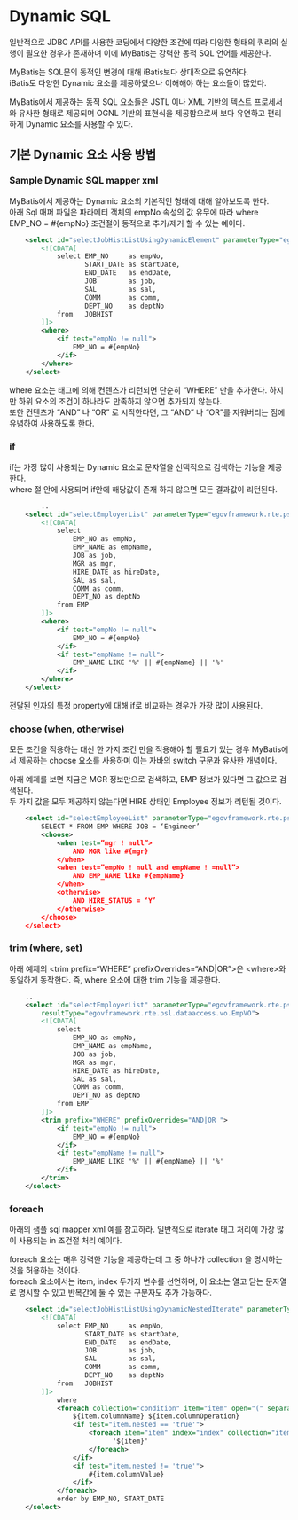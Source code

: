 # Dynamic SQL

일반적으로 JDBC API를 사용한 코딩에서 다양한 조건에 따라 다양한 형태의 쿼리의 실행이 필요한 경우가 존재하며 이에 MyBatis는 강력한 동적 SQL 언어를 제공한다.

MyBatis는 SQL문의 동적인 변경에 대해 iBatis보다 상대적으로 유연하다.<br>
iBatis도 다양한 Dynamic 요소를 제공하였으나 이해해야 하는 요소들이 많았다.

MyBatis에서 제공하는 동적 SQL 요소들은 JSTL 이나 XML 기반의 텍스트 프로세서와 유사한 형태로 제공되며 OGNL 기반의 표현식을 제공함으로써 보다 유연하고 편리하게 Dynamic 요소를 사용할 수 있다.

## 기본 Dynamic 요소 사용 방법

### Sample Dynamic SQL mapper xml

MyBatis에서 제공하는 Dynamic 요소의 기본적인 형태에 대해 알아보도록 한다.<br>
아래 Sql 매퍼 파일은 파라메터 객체의 empNo 속성의 값 유무에 따라 where EMP_NO = #{empNo} 조건절이 동적으로 추가/제거 할 수 있는 예이다.
```xml
	<select id="selectJobHistListUsingDynamicElement" parameterType="egovframework.rte.psl.dataaccess.vo.JobHistVO" resultMap="egovframework.rte.psl.dataaccess.vo.JobHistVO">
		<![CDATA[
			select EMP_NO     as empNo,
			       START_DATE as startDate,
			       END_DATE   as endDate,
			       JOB        as job,
			       SAL        as sal,
			       COMM       as comm,
			       DEPT_NO    as deptNo
			from   JOBHIST
		]]>
		<where>
			<if test="empNo != null">
				EMP_NO = #{empNo}				
			</if>		
		</where>
	</select>
```

where 요소는 태그에 의해 컨텐츠가 리턴되면 단순히 “WHERE” 만을 추가한다. 하지만 하위 요소의 조건이 하나라도 만족하지 않으면 추가되지 않는다.<br>
또한 컨텐츠가 “AND” 나 “OR” 로 시작한다면, 그 “AND” 나 “OR”를 지워버리는 점에 유념하여 사용하도록 한다.

### if

if는 가장 많이 사용되는 Dynamic 요소로 문자열을 선택적으로 검색하는 기능을 제공한다.<br>
where 절 안에 사용되며 if안에 해당값이 존재 하지 않으면 모든 결과값이 리턴된다.
```xml
        ..
	<select id="selectEmployerList" parameterType="egovframework.rte.psl.dataaccess.vo.EmpVO" resultType="egovframework.rte.psl.dataaccess.vo.EmpVO">
		<![CDATA[
			select
				EMP_NO as empNo,
				EMP_NAME as empName,
				JOB as job,
				MGR as mgr,
				HIRE_DATE as hireDate,
				SAL as sal,
				COMM as comm,
				DEPT_NO as deptNo
			from EMP
		]]>
		<where>
			<if test="empNo != null">
				EMP_NO = #{empNo}
			</if>
			<if test="empName != null">
				EMP_NAME LIKE '%' || #{empName} || '%'
			</if>
		</where>
	</select>
```
전달된 인자의 특정 property에 대해 if로 비교하는 경우가 가장 많이 사용된다.

### choose (when, otherwise)

모든 조건을 적용하는 대신 한 가지 조건 만을 적용해야 할 필요가 있는 경우 MyBatis에서 제공하는 choose 요소를 사용하며 이는 자바의 switch 구문과 유사한 개념이다.

아래 예제를 보면 지금은 MGR 정보만으로 검색하고, EMP 정보가 있다면 그 값으로 검색된다.<br>
두 가지 값을 모두 제공하지 않는다면 HIRE 상태인 Employee 정보가 리턴될 것이다.

```xml
	<select id="selectEmployeeList" parameterType="egovframework.rte.psl.dataaccess.vo.EmpVO" resultType="egovframework.rte.psl.dataaccess.vo.EmpVO">
		SELECT * FROM EMP WHERE JOB = ‘Engineer’
		<choose>
			<when test=”mgr ! null”>
				AND MGR like #{mgr}
			</when>
			<when test=”empNo ! null and empName ! =null”>
				AND EMP_NAME like #{empName}
			</when>
			<otherwise>
				AND HIRE_STATUS = ‘Y’
			</otherwise>
		</choose>
	</select>
```

### trim (where, set)

아래 예제의 \<trim prefix=“WHERE” prefixOverrides=“AND|OR”>은 \<where>와 동일하게 동작한다. 즉, where 요소에 대한 trim 기능을 제공한다.

```xml
	..
	<select id="selectEmployerList" parameterType="egovframework.rte.psl.dataaccess.vo.EmpVO"
		resultType="egovframework.rte.psl.dataaccess.vo.EmpVO">
		<![CDATA[
			select
				EMP_NO as empNo,
				EMP_NAME as empName,
				JOB as job,
				MGR as mgr,
				HIRE_DATE as hireDate,
				SAL as sal,
				COMM as comm,
				DEPT_NO as deptNo
			from EMP
		]]>
		<trim prefix="WHERE" prefixOverrides="AND|OR ">
			<if test="empNo != null">
				EMP_NO = #{empNo}
			</if>
			<if test="empName != null">
				EMP_NAME LIKE '%' || #{empName} || '%'
			</if>
		</trim>
	</select>
```

### foreach
아래의 샘플 sql mapper xml 예를 참고하라. 일반적으로 iterate 태그 처리에 가장 많이 사용되는 in 조건절 처리 예이다.

foreach 요소는 매우 강력한 기능을 제공하는데 그 중 하나가 collection 을 명시하는 것을 허용하는 것이다.<br>
foreach 요소에서는 item, index 두가지 변수를 선언하며, 이 요소는 열고 닫는 문자열로 명시할 수 있고 반복간에 둘 수 있는 구분자도 추가 가능하다.

```xml
	<select id="selectJobHistListUsingDynamicNestedIterate" parameterType="egovframework.rte.psl.dataaccess.util.EgovMap" resultMap="jobHistVO">
		<![CDATA[
			select EMP_NO     as empNo,
			       START_DATE as startDate,
			       END_DATE   as endDate,
			       JOB        as job,
			       SAL        as sal,
			       COMM       as comm,
			       DEPT_NO    as deptNo
			from   JOBHIST
		]]>
			where
			<foreach collection="condition" item="item" open="(" separator="and" close=")">
				${item.columnName} ${item.columnOperation} 
				<if test="item.nested == 'true'">
					<foreach item="item" index="index" collection="item.columnValue" open="(" separator="," close=")">
					      '${item}'
					</foreach>
				</if>
				<if test="item.nested != 'true'">
					#{item.columnValue}
				</if>
			</foreach>		
			order by EMP_NO, START_DATE
	</select>
```
